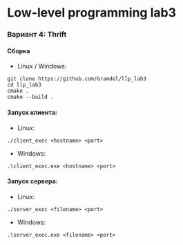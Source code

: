 # Low-level programming lab3
### Вариант 4: Thrift
#### Сборка
+ Linux / Windows:
```
git clone https://github.com/Gramdel/llp_lab3
cd llp_lab3
cmake .
cmake --build .
```
#### Запуск клиента:
+ Linux:
```
./client_exec <hostname> <port>
```
+ Windows:
```
.\client_exec.exe <hostname> <port>
```
#### Запуск сервера:
+ Linux:
```
./server_exec <filename> <port>
```
+ Windows:
```
.\server_exec.exe <filename> <port>
```